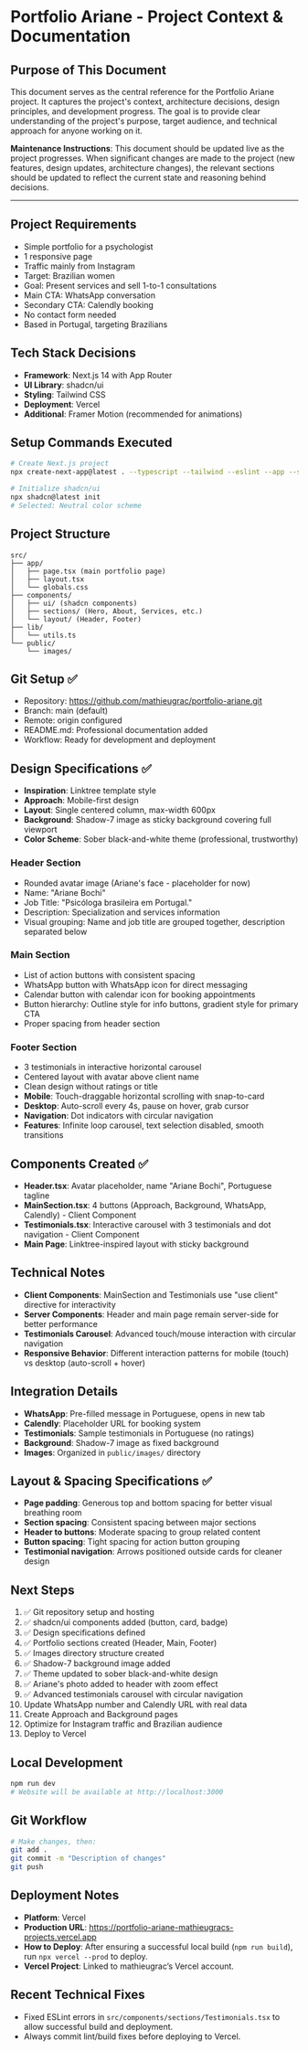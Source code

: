 # Portfolio Ariane - Project Context & Documentation

## Purpose of This Document

This document serves as the central reference for the Portfolio Ariane project. It captures the project's context, architecture decisions, design principles, and development progress. The goal is to provide clear understanding of the project's purpose, target audience, and technical approach for anyone working on it.

**Maintenance Instructions**: This document should be updated live as the project progresses. When significant changes are made to the project (new features, design updates, architecture changes), the relevant sections should be updated to reflect the current state and reasoning behind decisions.

---

## Project Requirements
- Simple portfolio for a psychologist
- 1 responsive page
- Traffic mainly from Instagram
- Target: Brazilian women
- Goal: Present services and sell 1-to-1 consultations
- Main CTA: WhatsApp conversation
- Secondary CTA: Calendly booking
- No contact form needed
- Based in Portugal, targeting Brazilians

## Tech Stack Decisions
- **Framework**: Next.js 14 with App Router
- **UI Library**: shadcn/ui
- **Styling**: Tailwind CSS
- **Deployment**: Vercel
- **Additional**: Framer Motion (recommended for animations)

## Setup Commands Executed
```bash
# Create Next.js project
npx create-next-app@latest . --typescript --tailwind --eslint --app --src-dir --import-alias "@/*" --yes

# Initialize shadcn/ui
npx shadcn@latest init
# Selected: Neutral color scheme
```

## Project Structure
```
src/
├── app/
│   ├── page.tsx (main portfolio page)
│   ├── layout.tsx
│   └── globals.css
├── components/
│   ├── ui/ (shadcn components)
│   ├── sections/ (Hero, About, Services, etc.)
│   └── layout/ (Header, Footer)
├── lib/
│   └── utils.ts
└── public/
    └── images/
```

## Git Setup ✅
- Repository: https://github.com/mathieugrac/portfolio-ariane.git
- Branch: main (default)
- Remote: origin configured
- README.md: Professional documentation added
- Workflow: Ready for development and deployment

## Design Specifications ✅
- **Inspiration**: Linktree template style
- **Approach**: Mobile-first design
- **Layout**: Single centered column, max-width 600px
- **Background**: Shadow-7 image as sticky background covering full viewport
- **Color Scheme**: Sober black-and-white theme (professional, trustworthy)

### Header Section
- Rounded avatar image (Ariane's face - placeholder for now)
- Name: "Ariane Bochi"
- Job Title: "Psicóloga brasileira em Portugal."
- Description: Specialization and services information
- Visual grouping: Name and job title are grouped together, description separated below

### Main Section
- List of action buttons with consistent spacing
- WhatsApp button with WhatsApp icon for direct messaging
- Calendar button with calendar icon for booking appointments
- Button hierarchy: Outline style for info buttons, gradient style for primary CTA
- Proper spacing from header section

### Footer Section
- 3 testimonials in interactive horizontal carousel
- Centered layout with avatar above client name
- Clean design without ratings or title
- **Mobile**: Touch-draggable horizontal scrolling with snap-to-card
- **Desktop**: Auto-scroll every 4s, pause on hover, grab cursor
- **Navigation**: Dot indicators with circular navigation
- **Features**: Infinite loop carousel, text selection disabled, smooth transitions

## Components Created ✅
- **Header.tsx**: Avatar placeholder, name "Ariane Bochi", Portuguese tagline
- **MainSection.tsx**: 4 buttons (Approach, Background, WhatsApp, Calendly) - Client Component
- **Testimonials.tsx**: Interactive carousel with 3 testimonials and dot navigation - Client Component
- **Main Page**: Linktree-inspired layout with sticky background

## Technical Notes
- **Client Components**: MainSection and Testimonials use "use client" directive for interactivity
- **Server Components**: Header and main page remain server-side for better performance
- **Testimonials Carousel**: Advanced touch/mouse interaction with circular navigation
- **Responsive Behavior**: Different interaction patterns for mobile (touch) vs desktop (auto-scroll + hover)

## Integration Details
- **WhatsApp**: Pre-filled message in Portuguese, opens in new tab
- **Calendly**: Placeholder URL for booking system
- **Testimonials**: Sample testimonials in Portuguese (no ratings)
- **Background**: Shadow-7 image as fixed background
- **Images**: Organized in `public/images/` directory

## Layout & Spacing Specifications ✅
- **Page padding**: Generous top and bottom spacing for better visual breathing room
- **Section spacing**: Consistent spacing between major sections
- **Header to buttons**: Moderate spacing to group related content
- **Button spacing**: Tight spacing for action button grouping
- **Testimonial navigation**: Arrows positioned outside cards for cleaner design

## Next Steps
1. ✅ Git repository setup and hosting
2. ✅ shadcn/ui components added (button, card, badge)
3. ✅ Design specifications defined
4. ✅ Portfolio sections created (Header, Main, Footer)
5. ✅ Images directory structure created
6. ✅ Shadow-7 background image added
7. ✅ Theme updated to sober black-and-white design
8. ✅ Ariane's photo added to header with zoom effect
9. ✅ Advanced testimonials carousel with circular navigation
10. Update WhatsApp number and Calendly URL with real data
11. Create Approach and Background pages
12. Optimize for Instagram traffic and Brazilian audience
13. Deploy to Vercel

## Local Development
```bash
npm run dev
# Website will be available at http://localhost:3000
```

## Git Workflow
```bash
# Make changes, then:
git add .
git commit -m "Description of changes"
git push
```

## Deployment Notes

- **Platform**: Vercel
- **Production URL**: https://portfolio-ariane-mathieugracs-projects.vercel.app
- **How to Deploy**: After ensuring a successful local build (`npm run build`), run `npx vercel --prod` to deploy.
- **Vercel Project**: Linked to mathieugrac’s Vercel account.

## Recent Technical Fixes

- Fixed ESLint errors in `src/components/sections/Testimonials.tsx` to allow successful build and deployment.
- Always commit lint/build fixes before deploying to Vercel. 